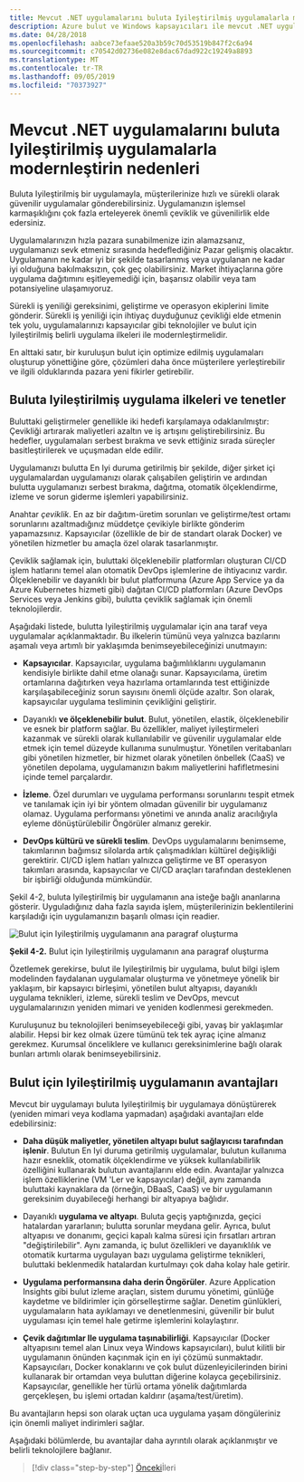 ```yaml
---
title: Mevcut .NET uygulamalarını buluta Iyileştirilmiş uygulamalarla modernleştirin nedenleri
description: Azure bulut ve Windows kapsayıcıları ile mevcut .NET uygulamalarını modernleştirin | Mevcut .NET uygulamalarını buluta Iyileştirilmiş uygulamalarla modernleştirin nedenleri
ms.date: 04/28/2018
ms.openlocfilehash: aabce73efaae520a3b59c70d53519b847f2c6a94
ms.sourcegitcommit: c70542d02736e082e8dac67dad922c19249a8893
ms.translationtype: MT
ms.contentlocale: tr-TR
ms.lasthandoff: 09/05/2019
ms.locfileid: "70373927"
---
```

# <a name="reasons-to-modernize-existing-net-apps-to-cloud-optimized-applications"></a>Mevcut .NET uygulamalarını buluta Iyileştirilmiş uygulamalarla modernleştirin nedenleri

Buluta Iyileştirilmiş bir uygulamayla, müşterilerinize hızlı ve sürekli olarak güvenilir uygulamalar gönderebilirsiniz. Uygulamanızın işlemsel karmaşıklığını çok fazla erteleyerek önemli çeviklik ve güvenilirlik elde edersiniz.

Uygulamalarınızın hızla pazara sunabilmenize izin alamazsanız, uygulamanızı sevk etmeniz sırasında hedeflediğiniz Pazar gelişmiş olacaktır. Uygulamanın ne kadar iyi bir şekilde tasarlanmış veya uygulanan ne kadar iyi olduğuna bakılmaksızın, çok geç olabilirsiniz. Market ihtiyaçlarına göre uygulama dağıtımını eşitleyemediği için, başarısız olabilir veya tam potansiyeline ulaşamıyoruz.

Sürekli iş yeniliği gereksinimi, geliştirme ve operasyon ekiplerini limite gönderir. Sürekli iş yeniliği için ihtiyaç duyduğunuz çevikliği elde etmenin tek yolu, uygulamalarınızı kapsayıcılar gibi teknolojiler ve bulut için Iyileştirilmiş belirli uygulama ilkeleri ile modernleştirmelidir.

En alttaki satır, bir kuruluşun bulut için optimize edilmiş uygulamaları oluşturup yönettiğine göre, çözümleri daha önce müşterilere yerleştirebilir ve ilgili olduklarında pazara yeni fikirler getirebilir.

## <a name="cloud-optimized-application-principles-and-tenets"></a>Buluta Iyileştirilmiş uygulama ilkeleri ve tenetler 

Buluttaki geliştirmeler genellikle iki hedefi karşılamaya odaklanılmıştır: Çevikliği artırarak maliyetleri azaltın ve iş artışını geliştirebilirsiniz. Bu hedefler, uygulamaları serbest bırakma ve sevk ettiğiniz sırada süreçler basitleştirilerek ve uçuşmadan elde edilir.

Uygulamanızı bulutta En Iyi duruma getirilmiş bir şekilde, diğer şirket içi uygulamalardan uygulamanızı olarak çalışabilen geliştirin ve ardından bulutta uygulamanızı serbest bırakma, dağıtma, otomatik ölçeklendirme, izleme ve sorun giderme işlemleri yapabilirsiniz.

Anahtar *çeviklik*. En az bir dağıtım-üretim sorunları ve geliştirme/test ortamı sorunlarını azaltmadığınız müddetçe çevikiyle birlikte gönderim yapamazsınız. Kapsayıcılar (özellikle de bir de standart olarak Docker) ve yönetilen hizmetler bu amaçla özel olarak tasarlanmıştır.

Çeviklik sağlamak için, buluttaki ölçeklenebilir platformları oluşturan CI/CD işlem hatlarını temel alan otomatik DevOps işlemlerine de ihtiyacınız vardır. Ölçeklenebilir ve dayanıklı bir bulut platformuna (Azure App Service ya da Azure Kubernetes hizmeti gibi) dağıtan CI/CD platformları (Azure DevOps Services veya Jenkins gibi), bulutta çeviklik sağlamak için önemli teknolojilerdir.

Aşağıdaki listede, bulutta Iyileştirilmiş uygulamalar için ana taraf veya uygulamalar açıklanmaktadır. Bu ilkelerin tümünü veya yalnızca bazılarını aşamalı veya artımlı bir yaklaşımda benimseyebileceğinizi unutmayın:

- **Kapsayıcılar**. Kapsayıcılar, uygulama bağımlılıklarını uygulamanın kendisiyle birlikte dahil etme olanağı sunar. Kapsayıcılama, üretim ortamlarına dağıtırken veya hazırlama ortamlarında test ettiğinizde karşılaşabileceğiniz sorun sayısını önemli ölçüde azaltır. Son olarak, kapsayıcılar uygulama tesliminin çevikliğini geliştirir.

- Dayanıklı **ve ölçeklenebilir bulut**. Bulut, yönetilen, elastik, ölçeklenebilir ve esnek bir platform sağlar. Bu özellikler, maliyet iyileştirmeleri kazanmak ve sürekli olarak kullanılabilir ve güvenilir uygulamalar elde etmek için temel düzeyde kullanıma sunulmuştur. Yönetilen veritabanları gibi yönetilen hizmetler, bir hizmet olarak yönetilen önbellek (CaaS) ve yönetilen depolama, uygulamanızın bakım maliyetlerini hafifletmesini içinde temel parçalardır.

- **İzleme**. Özel durumları ve uygulama performansı sorunlarını tespit etmek ve tanılamak için iyi bir yöntem olmadan güvenilir bir uygulamanız olamaz. Uygulama performansı yönetimi ve anında analiz aracılığıyla eyleme dönüştürülebilir Öngörüler almanız gerekir.

- **DevOps kültürü ve sürekli teslim**. DevOps uygulamalarını benimseme, takımlarının bağımsız silolarda artık çalışmadıkları kültürel değişikliği gerektirir. CI/CD işlem hatları yalnızca geliştirme ve BT operasyon takımları arasında, kapsayıcılar ve CI/CD araçları tarafından desteklenen bir işbirliği olduğunda mümkündür.

Şekil 4-2, buluta Iyileştirilmiş bir uygulamanın ana isteğe bağlı ananlarına gösterir. Uyguladığınız daha fazla sayıda işlem, müşterilerinizin beklentilerini karşıladığı için uygulamanızın başarılı olması için readier.

![Bulut için Iyileştirilmiş uygulamanın ana paragraf oluşturma](./media/image2.png)

**Şekil 4-2.** Bulut için Iyileştirilmiş uygulamanın ana paragraf oluşturma

Özetlemek gerekirse, bulut ile Iyileştirilmiş bir uygulama, bulut bilgi işlem modelinden faydalanan uygulamalar oluşturma ve yönetmeye yönelik bir yaklaşım, bir kapsayıcı birleşimi, yönetilen bulut altyapısı, dayanıklı uygulama teknikleri, izleme, sürekli teslim ve DevOps, mevcut uygulamalarınızın yeniden mimari ve yeniden kodlenmesi gerekmeden.

Kuruluşunuz bu teknolojileri benimseyebileceği gibi, yavaş bir yaklaşımlar alabilir. Hepsi bir kez olmak üzere tümünü tek tek ayraç içine almanız gerekmez. Kurumsal önceliklere ve kullanıcı gereksinimlerine bağlı olarak bunları artımlı olarak benimseyebilirsiniz.

## <a name="benefits-of-a-cloud-optimized-application"></a>Bulut için Iyileştirilmiş uygulamanın avantajları

Mevcut bir uygulamayı buluta Iyileştirilmiş bir uygulamaya dönüştürerek (yeniden mimari veya kodlama yapmadan) aşağıdaki avantajları elde edebilirsiniz:

- **Daha düşük maliyetler, yönetilen altyapı bulut sağlayıcısı tarafından işlenir**. Bulutun En Iyi duruma getirilmiş uygulamalar, bulutun kullanıma hazır esneklik, otomatik ölçeklendirme ve yüksek kullanılabilirlik özelliğini kullanarak bulutun avantajlarını elde edin. Avantajlar yalnızca işlem özelliklerine (VM 'Ler ve kapsayıcılar) değil, aynı zamanda buluttaki kaynaklara da (örneğin, DBaaS, CaaS) ve bir uygulamanın gereksinim duyabileceği herhangi bir altyapıya bağlıdır.

- Dayanıklı **uygulama ve altyapı**. Buluta geçiş yaptığınızda, geçici hatalardan yararlanın; bulutta sorunlar meydana gelir. Ayrıca, bulut altyapısı ve donanımı, geçici kapalı kalma süresi için fırsatları artıran "değiştirilebilir". Aynı zamanda, iç bulut özellikleri ve dayanıklılık ve otomatik kurtarma uygulayan bazı uygulama geliştirme teknikleri, buluttaki beklenmedik hatalardan kurtulmayı çok daha kolay hale getirir.

- **Uygulama performansına daha derin Öngörüler**. Azure Application Insights gibi bulut izleme araçları, sistem durumu yönetimi, günlüğe kaydetme ve bildirimler için görselleştirme sağlar. Denetim günlükleri, uygulamaların hata ayıklamayı ve denetlenmesini, güvenilir bir bulut uygulaması için temel hale getirme işlemlerini kolaylaştırır.

- **Çevik dağıtımlar Ile uygulama taşınabilirliği**. Kapsayıcılar (Docker altyapısını temel alan Linux veya Windows kapsayıcıları), bulut kilitli bir uygulamanın önünden kaçınmak için en iyi çözümü sunmaktadır. Kapsayıcıları, Docker konaklarını ve çok bulut düzenleyicilerinden birini kullanarak bir ortamdan veya buluttan diğerine kolayca geçebilirsiniz. Kapsayıcılar, genellikle her türlü ortama yönelik dağıtımlarda gerçekleşen, bu işlemi ortadan kaldırır (aşama/test/üretim).

Bu avantajların hepsi son olarak uçtan uca uygulama yaşam döngüleriniz için önemli maliyet indirimleri sağlar.

Aşağıdaki bölümlerde, bu avantajlar daha ayrıntılı olarak açıklanmıştır ve belirli teknolojilere bağlanır.

>[!div class="step-by-step"]
>[Önceki](index.md)İleri
>[](microsoft-technologies-in-cloud-optimized-applications.md)
